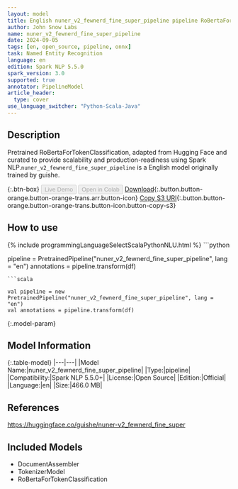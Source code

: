 ```yaml
---
layout: model
title: English nuner_v2_fewnerd_fine_super_pipeline pipeline RoBertaForTokenClassification from guishe
author: John Snow Labs
name: nuner_v2_fewnerd_fine_super_pipeline
date: 2024-09-05
tags: [en, open_source, pipeline, onnx]
task: Named Entity Recognition
language: en
edition: Spark NLP 5.5.0
spark_version: 3.0
supported: true
annotator: PipelineModel
article_header:
  type: cover
use_language_switcher: "Python-Scala-Java"
---
```


## Description

Pretrained RoBertaForTokenClassification, adapted from Hugging Face and curated to provide scalability and production-readiness using Spark NLP.`nuner_v2_fewnerd_fine_super_pipeline` is a English model originally trained by guishe.

{:.btn-box}
<button class="button button-orange" disabled>Live Demo</button>
<button class="button button-orange" disabled>Open in Colab</button>
[Download](https://s3.amazonaws.com/auxdata.johnsnowlabs.com/public/models/nuner_v2_fewnerd_fine_super_pipeline_en_5.5.0_3.0_1725512693591.zip){:.button.button-orange.button-orange-trans.arr.button-icon}
[Copy S3 URI](s3://auxdata.johnsnowlabs.com/public/models/nuner_v2_fewnerd_fine_super_pipeline_en_5.5.0_3.0_1725512693591.zip){:.button.button-orange.button-orange-trans.button-icon.button-copy-s3}

## How to use



<div class="tabs-box" markdown="1">
{% include programmingLanguageSelectScalaPythonNLU.html %}
```python

pipeline = PretrainedPipeline("nuner_v2_fewnerd_fine_super_pipeline", lang = "en")
annotations =  pipeline.transform(df)   

```
```scala

val pipeline = new PretrainedPipeline("nuner_v2_fewnerd_fine_super_pipeline", lang = "en")
val annotations = pipeline.transform(df)

```
</div>

{:.model-param}
## Model Information

{:.table-model}
|---|---|
|Model Name:|nuner_v2_fewnerd_fine_super_pipeline|
|Type:|pipeline|
|Compatibility:|Spark NLP 5.5.0+|
|License:|Open Source|
|Edition:|Official|
|Language:|en|
|Size:|466.0 MB|

## References

https://huggingface.co/guishe/nuner-v2_fewnerd_fine_super

## Included Models

- DocumentAssembler
- TokenizerModel
- RoBertaForTokenClassification